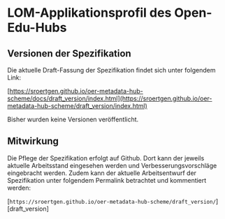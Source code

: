 # LOM-Applikationsprofil des Open-Edu-Hubs

## Versionen der Spezifikation

Die aktuelle Draft-Fassung der Spezifikation findet sich unter folgendem Link:

[https://sroertgen.github.io/oer-metadata-hub-scheme/docs/draft_version/index.html](https://sroertgen.github.io/oer-metadata-hub-scheme/draft_version/index.html)

Bisher wurden keine Versionen veröffentlicht.


## Mitwirkung

Die Pflege der Spezifikation erfolgt auf Github. Dort kann der jeweils aktuelle Arbeitsstand eingesehen werden und Verbesserungsvorschläge eingebracht werden. Zudem kann der aktuelle Arbeitsentwurf der Spezifikation unter folgendem Permalink betrachtet und kommentiert werden:

[`https://sroertgen.github.io/oer-metadata-hub-scheme/draft_version/`][draft_version]
